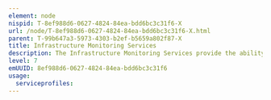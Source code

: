 ```yaml
---
element: node
nispid: T-8ef988d6-0627-4824-84ea-bdd6bc3c31f6-X
url: /node/T-8ef988d6-0627-4824-84ea-bdd6bc3c31f6-X.html
parent: T-99b647a3-5973-4303-b2ef-b5659a802f87-X
title: Infrastructure Monitoring Services
description: The Infrastructure Monitoring Services provide the ability to monitor the health and performance of Infrastructure Services and services upon which they are dependent. In case of an exception or fault, an alarm will be raised to notify the appropriate actors.
level: 7
emUUID: 8ef988d6-0627-4824-84ea-bdd6bc3c31f6
usage:
  serviceprofiles:
---
```

